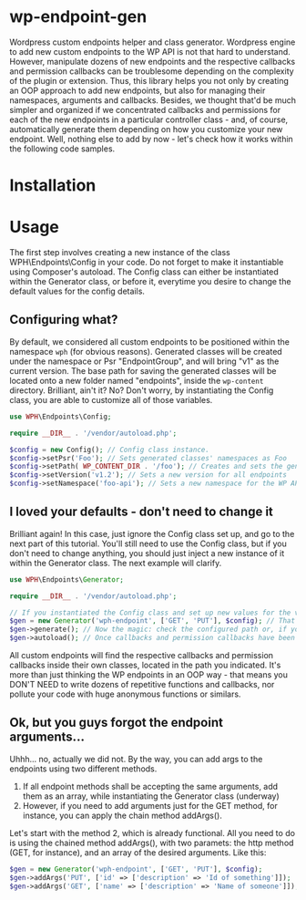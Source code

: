 # wp-endpoint-gen
Wordpress custom endpoints helper and class generator. Wordpress engine to add new custom endpoints to the WP API is not that hard to understand. However, manipulate dozens of new endpoints and the respective callbacks and permission callbacks can be troublesome depending on the complexity of the plugin or extension. Thus, this library helps you not only by creating an OOP approach to add new endpoints, but also for managing their namespaces, arguments and callbacks. 
Besides, we thought that'd be much simpler and organized if we concentrated callbacks and permissions for each of the new endpoints in a particular controller class - and, of course, automatically generate them depending on how you customize your new endpoint.
Well, nothing else to add by now - let's check how it works within the following code samples.

# Installation

# Usage
The first step involves creating a new instance of the class WPH\Endpoints\Config in your code. Do not forget to make it instantiable using Composer's autoload. The Config class can either be instantiated within the Generator class, or before it, everytime you desire to change the default values for the config details.
## Configuring what?
By default, we considered all custom endpoints to be positioned within the namespace ``wph`` (for obvious reasons). Generated classes will be created under the namespace or Psr "EndpointGroup", and will bring "v1" as the current version. The base path for saving the generated classes will be located onto a new folder named "endpoints", inside the ``wp-content`` directory.
Brilliant, ain't it? No? Don't worry, by instantiating the Config class, you are able to customize all of those variables.

```php
use WPH\Endpoints\Config;

require __DIR__ . '/vendor/autoload.php';

$config = new Config(); // Config class instance.
$config->setPsr('Foo'); // Sets generated classes' namespaces as Foo
$config->setPath( WP_CONTENT_DIR . '/foo'); // Creates and sets the generated classes' path 
$config->setVersion('v1.2'); // Sets a new version for all endpoints
$config->setNamespace('foo-api'); // Sets a new namespace for the WP API endpoints (not the classes' namespace)

```

## I loved your defaults - don't need to change it
Brilliant again! In this case, just ignore the Config class set up, and go to the next part of this tutorial. You'll still need to use the Config class, but if you don't need to change anything, you should just inject a new instance of it within the Generator class. The next example will clarify.

```php
use WPH\Endpoints\Generator;

require __DIR__ . '/vendor/autoload.php';

// If you instantiated the Config class and set up new values for the variables, just use the generator including three arguments: the endpoint name, an array of all http methods to be allowed on it and, finally, the object of the Config class:
$gen = new Generator('wph-endpoint', ['GET', 'PUT'], $config); // That's it. The new endpoints have been created inside your WP API. 
$gen->generate(); // Now the magic: check the configured path or, if you just used ours, look inside the `wp-content/endpoints` directory.
$gen->autoload(); // Once callbacks and permission callbacks have been set up as external classes, we need to autoload them.

```

All custom endpoints will find the respective callbacks and permission callbacks inside their own classes, located in the path you indicated. It's more than just thinking the WP endpoints in an OOP way - that means you DON'T NEED to write dozens of repetitive functions and callbacks, nor pollute your code with huge anonymous functions or similars.

## Ok, but you guys forgot the endpoint arguments...
Uhhh... no, actually we did not. By the way, you can add args to the endpoints using two different methods.
1. If all endpoint methods shall be accepting the same arguments, add them as an array, while instantiating the Generator class (underway)
2. However, if you need to add arguments just for the GET method, for instance, you can apply the chain method addArgs().

Let's start with the method 2, which is already functional. All you need to do is using the chained method addArgs(), with two paramets: the http method (GET, for instance), and an array of the desired arguments. Like this:

```php
$gen = new Generator('wph-endpoint', ['GET', 'PUT'], $config); 
$gen->addArgs('PUT', ['id' => ['description' => 'Id of something']]);
$gen->addArgs('GET', ['name' => ['description' => 'Name of someone']]);

```
